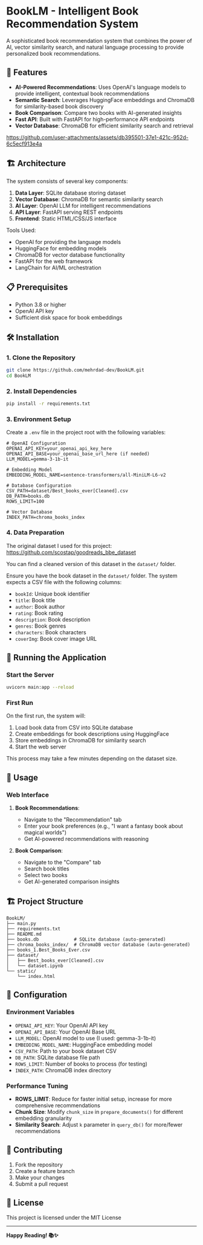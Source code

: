 # BookLM - Intelligent Book Recommendation System

A sophisticated book recommendation system that combines the power of AI, vector similarity search, and natural language processing to provide personalized book recommendations.

## 🚀 Features

- **AI-Powered Recommendations**: Uses OpenAI's language models to provide intelligent, contextual book recommendations
- **Semantic Search**: Leverages HuggingFace embeddings and ChromaDB for similarity-based book discovery
- **Book Comparison**: Compare two books with AI-generated insights
- **Fast API**: Built with FastAPI for high-performance API endpoints
- **Vector Database**: ChromaDB for efficient similarity search and retrieval

https://github.com/user-attachments/assets/db395501-37e1-421c-952d-6c5ecf913e4a

## 🏗️ Architecture

The system consists of several key components:

1. **Data Layer**: SQLite database storing dataset
2. **Vector Database**: ChromaDB for semantic similarity search
3. **AI Layer**: OpenAI LLM for intelligent recommendations
4. **API Layer**: FastAPI serving REST endpoints
5. **Frontend**: Static HTML/CSS/JS interface

Tools Used:

- OpenAI for providing the language models
- HuggingFace for embedding models
- ChromaDB for vector database functionality
- FastAPI for the web framework
- LangChain for AI/ML orchestration

## 📋 Prerequisites

- Python 3.8 or higher
- OpenAI API key
- Sufficient disk space for book embeddings

## 🛠️ Installation

### 1. Clone the Repository

```bash
git clone https://github.com/mehrdad-dev/BookLM.git
cd BookLM
```

### 2. Install Dependencies

```bash
pip install -r requirements.txt
```

### 3. Environment Setup

Create a `.env` file in the project root with the following variables:

```env
# OpenAI Configuration
OPENAI_API_KEY=your_openai_api_key_here
OPENAI_API_BASE=your_openai_base_url_here (if needed)
LLM_MODEL=gemma-3-1b-it

# Embedding Model
EMBEDDING_MODEL_NAME=sentence-transformers/all-MiniLM-L6-v2

# Database Configuration
CSV_PATH=dataset/Best_books_ever[Cleaned].csv
DB_PATH=books.db
ROWS_LIMIT=100

# Vector Database
INDEX_PATH=chroma_books_index
```

### 4. Data Preparation

The original dataset I used for this project:
https://github.com/scostap/goodreads_bbe_dataset 

You can find a cleaned version of this dataset in the `dataset/` folder.

Ensure you have the book dataset in the `dataset/` folder. The system expects a CSV file with the following columns:
- `bookId`: Unique book identifier
- `title`: Book title
- `author`: Book author
- `rating`: Book rating
- `description`: Book description
- `genres`: Book genres
- `characters`: Book characters
- `coverImg`: Book cover image URL

## 🚀 Running the Application

### Start the Server

```bash
uvicorn main:app --reload
```

### First Run

On the first run, the system will:
1. Load book data from CSV into SQLite database
2. Create embeddings for book descriptions using HuggingFace
3. Store embeddings in ChromaDB for similarity search
4. Start the web server

This process may take a few minutes depending on the dataset size.

## 📖 Usage

### Web Interface

1. **Book Recommendations**: 
   - Navigate to the "Recommendation" tab
   - Enter your book preferences (e.g., "I want a fantasy book about magical worlds")
   - Get AI-powered recommendations with reasoning

2. **Book Comparison**:
   - Navigate to the "Compare" tab
   - Search book titles
   - Select two books
   - Get AI-generated comparison insights


## 🏗️ Project Structure

```
BookLM/
├── main.py             
├── requirements.txt     
├── README.md            
├── books.db             # SQLite database (auto-generated)
├── chroma_books_index/  # ChromaDB vector database (auto-generated)
├── books_1.Best_Books_Ever.csv 
├── dataset/            
│   ├── Best_books_ever[Cleaned].csv
│   └── dataset.ipynb
└── static/ 
    └── index.html
```

## 🔧 Configuration

### Environment Variables

- `OPENAI_API_KEY`: Your OpenAI API key
- `OPENAI_API_BASE`: Your OpenAI Base URL
- `LLM_MODEL`: OpenAI model to use (I used: gemma-3-1b-it)
- `EMBEDDING_MODEL_NAME`: HuggingFace embedding model
- `CSV_PATH`: Path to your book dataset CSV
- `DB_PATH`: SQLite database file path
- `ROWS_LIMIT`: Number of books to process (for testing)
- `INDEX_PATH`: ChromaDB index directory

### Performance Tuning

- **ROWS_LIMIT**: Reduce for faster initial setup, increase for more comprehensive recommendations
- **Chunk Size**: Modify `chunk_size` in `prepare_documents()` for different embedding granularity
- **Similarity Search**: Adjust `k` parameter in `query_db()` for more/fewer recommendations

## 🤝 Contributing

1. Fork the repository
2. Create a feature branch
3. Make your changes
4. Submit a pull request

## 📄 License

This project is licensed under the MIT License

---

**Happy Reading! 📚✨** 
